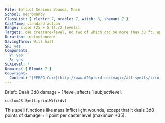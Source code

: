 ```yaml
---
File: Inflict Serious Wounds, Mass
School: necromancy
ClassList: { cleric: 7, oracle: 7, witch: 8, shaman: 7 }
CastTime: standard action
Range: close (25 + 5 ft./2 levels)
Targets: one creature/level, no two of which can be more than 30 ft. apart
Duration: instantaneous
SavingThrow: Will half
SR: yes
Components:
  V: yes
  S: yes
SLALevel: 7
Domains: { Blood: 7 }
Copyright:
  Content: "[PFRPG Core](http://www.d20pfsrd.com/magic/all-spells/i/inflict-serious-wounds)"
---
```

Brief:: Deals 3d8 damage + 1/level, affects 1 subject/level.

```dataviewjs
customJS.Spell.printWiki(dv)
```

This spell functions like mass inflict light wounds, except that it deals 3d8 points of damage + 1 point per caster level (maximum +35).
